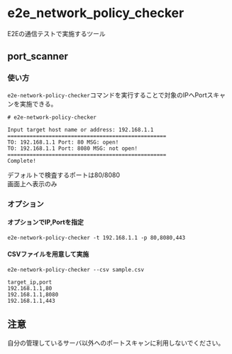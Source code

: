 # e2e_network_policy_checker
E2Eの通信テストで実施するツール

## port_scanner
### 使い方
`e2e-network-policy-checker`コマンドを実行することで対象のIPへPortスキャンを実施できる。

```
# e2e-network-policy-checker

Input target host name or address: 192.168.1.1
==================================================
TO: 192.168.1.1 Port: 80 MSG: open!
TO: 192.168.1.1 Port: 8080 MSG: not open!
==================================================
Complete!
```
デフォルトで検査するポートは80/8080  
画面上へ表示のみ

### オプション
#### オプションでIP,Portを指定
`e2e-network-policy-checker -t 192.168.1.1 -p 80,8080,443`

#### CSVファイルを用意して実施
`e2e-network-policy-checker --csv sample.csv`

```sample.csv
target_ip,port
192.168.1.1,80
192.168.1.1,8080
192.168.1.1,443
```

## 注意
自分の管理しているサーバ以外へのポートスキャンに利用しないでください。
